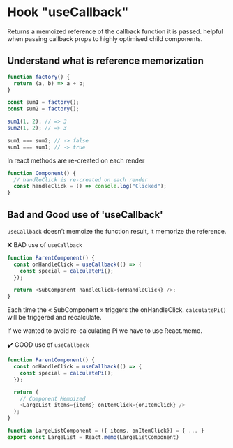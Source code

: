 # Hook "useCallback"

Returns a memoized reference of the callback function it is passed.
helpful when passing callback props to highly optimised child components.

## Understand what is reference memorization

```js
function factory() {
  return (a, b) => a + b;
}

const sum1 = factory();
const sum2 = factory();

sum1(1, 2); // => 3
sum2(1, 2); // => 3

sum1 === sum2; // -> false
sum1 === sum1; // -> true
```

In react methods are re-created on each render

```js
function Component() {
  // handleClick is re-created on each render
  const handleClick = () => console.log("Clicked");
}
```

## Bad and Good use of 'useCallback'

`useCallback` doesn’t memoize the function result, it memorize the reference.

❌ BAD use of `useCallback`

```js
function ParentComponent() {
  const onHandleClick = useCallback(() => {
    const special = calculatePi();
  });

  return <SubComponent handleClick={onHandleClick} />;
}
```

Each time the « SubComponent » triggers the onHandleClick.
`calculatePi()` will be triggered and recalculate.

If we wanted to avoid re-calculating Pi we have to use React.memo.

✔️ GOOD use of `useCallback`

```js
function ParentComponent() {
  const onHandleClick = useCallback(() => {
    const special = calculatePi();
  });

  return (
    // Component Memoized
    <LargeList items={items} onItemClick={onItemClick} />
  );
}

function LargeListComponent = ({ items, onItemClick}) = { ... }
export const LargeList = React.memo(LargeListComponent)
```
